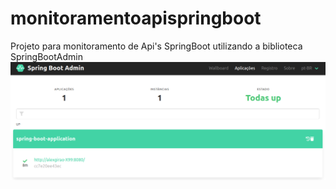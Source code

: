 # monitoramentoapispringboot
Projeto para monitoramento de Api's SpringBoot utilizando a biblioteca SpringBootAdmin
![Dashboard](/images/1-sba.png?raw=true "Dashboard")
